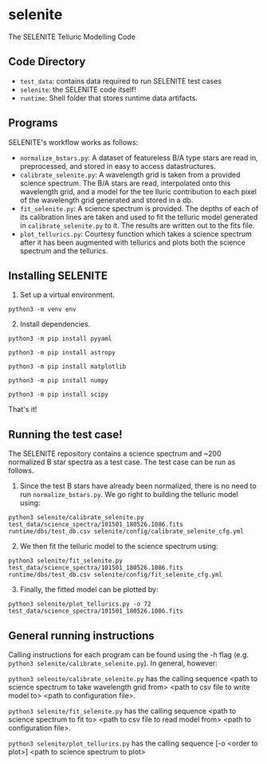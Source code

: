 # selenite
The SELENITE Telluric Modelling Code

## Code Directory
* `test_data`: contains data required to run SELENITE test cases
* `selenite`: the SELENITE code itself!
* `runtime`: Shell folder that stores runtime data artifacts.

## Programs
SELENITE's workflow works as follows: 
* `normalize_bstars.py`: A dataset of featureless B/A type stars are read in, preprocessed, and stored in easy to access datastructures.
* `calibrate_selenite.py`: A wavelength grid is taken from a provided science spectrum. The B/A stars are read, interpolated onto this wavelength grid, and a model for the tee lluric contribution to each pixel of the wavelength grid generated and stored in a db.
* `fit_selenite.py`: A science spectrum is provided. The depths of each of its calibration lines are taken and used to fit the telluric model generated in `calibrate_selenite.py` to it. The results are written out to the fits file.
* `plot_tellurics.py`: Courtesy function which takes a science spectrum after it has been augmented with tellurics and plots both the science spectrum and the tellurics.

## Installing SELENITE
1. Set up a virtual environment.

```python3 -m venv env```

2. Install dependencies.

```python3 -m pip install pyyaml```

```python3 -m pip install astropy```

```python3 -m pip install matplotlib```

```python3 -m pip install numpy```

```python3 -m pip install scipy```

That's it!

## Running the test case!
The SELENITE repository contains a science spectrum and ~200 normalized B star spectra as a test case. The test case can be run as follows.
1. Since the test B stars have already been normalized, there is no need to run `normalize_bstars.py`. We go right to building the telluric model using:

```python3 selenite/calibrate_selenite.py test_data/science_spectra/101501_180526.1086.fits runtime/dbs/test_db.csv selenite/config/calibrate_selenite_cfg.yml```

2. We then fit the telluric model to the science spectrum using:

```python3 selenite/fit_selenite.py test_data/science_spectra/101501_180526.1086.fits runtime/dbs/test_db.csv selenite/config/fit_selenite_cfg.yml```

3. Finally, the fitted model can be plotted by:

```python3 selenite/plot_tellurics.py -o 72 test_data/science_spectra/101501_180526.1086.fits```

## General running instructions
Calling instructions for each program can be found using the -h flag (e.g. `python3 selenite/calibrate_selenite.py`). In general, however:

`python3 selenite/calibrate_selenite.py` has the calling sequence \<path to science spectrum to take wavelength grid from> \<path to csv file to write model to> \<path to configuration file>.
  
`python3 selenite/fit_selenite.py` has the calling sequence \<path to science spectrum to fit to> \<path to csv file to read model from> \<path to configuration file>.
  
`python3 selenite/plot_tellurics.py` has the calling sequence [-o \<order to plot>] \<path to science spectrum to plot>
 
